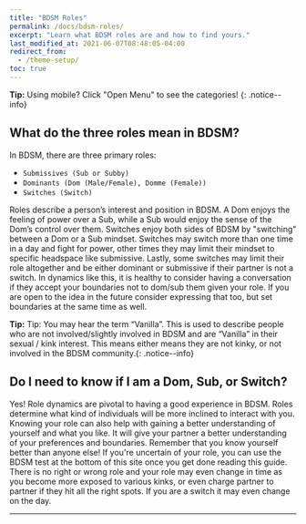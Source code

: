 ```yaml
---
title: "BDSM Roles"
permalink: /docs/bdsm-roles/
excerpt: "Learn what BDSM roles are and how to find yours."
last_modified_at: 2021-06-07T08:48:05-04:00
redirect_from:
  - /theme-setup/
toc: true
---
```


**Tip:** Using mobile? Click "Open Menu" to see the categories!
{: .notice--info}

## What do the three roles mean in BDSM?
In BDSM, there are three primary roles:
- `Submissives (Sub or Subby)`
- `Dominants (Dom (Male/Female), Domme (Female))`
- `Switches (Switch)`

Roles describe a person’s interest and position in BDSM. A Dom enjoys the feeling of power over a Sub, while a Sub would enjoy the sense of the Dom’s control over them. Switches enjoy both sides of BDSM by "switching" between a Dom or a Sub mindset. Switches may switch more than one time in a day and fight for power, other times they may limit their mindset to specific headspace like submissive. Lastly, some switches may limit their role altogether and be either dominant or submissive if their partner is not a switch. In dynamics like this, it is healthy to consider having a conversation if they accept your boundaries not to dom/sub them given your role. If you are open to the idea in the future consider expressing that too, but set boundaries at the same time as well.

**Tip:** Tip: You may hear the term “Vanilla”. This is used to describe people who are not involved/slightly involved in BDSM and are “Vanilla” in their sexual / kink interest. This means either means they are not kinky, or not involved in the BDSM community.{: .notice--info}


## Do I need to know if I am a Dom, Sub, or Switch?
Yes! Role dynamics are pivotal to having a good experience in BDSM. Roles determine what kind of individuals will be more inclined to interact with you. Knowing your role can also help with gaining a better understanding of yourself and what you like. It will give your partner a better understanding of your preferences and boundaries. Remember that you know yourself better than anyone else!
If you're uncertain of your role, you can use the BDSM test at the bottom of this site once you get done reading this guide. There is no right or wrong role and your role may even change in time as you become more exposed to various kinks, or even charge partner to partner if they hit all the right spots. If you are a switch it may even change on the day.


---

